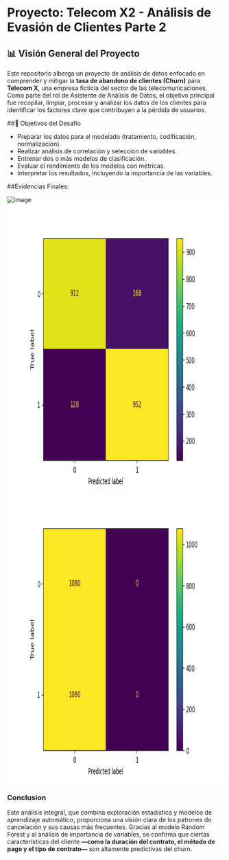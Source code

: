 # Proyecto: Telecom X2 - Análisis de Evasión de Clientes Parte 2

## 📊 Visión General del Proyecto
Este repositorio alberga un proyecto de análisis de datos enfocado en comprender y mitigar la **tasa de abandono de clientes (Churn)** para **Telecom X**, una empresa ficticia del sector de las telecomunicaciones. Como parte del rol de Asistente de Análisis de Datos, el objetivo principal fue recopilar, limpiar, procesar y analizar los datos de los clientes para identificar los factores clave que contribuyen a la pérdida de usuarios.


##🧠 Objetivos del Desafío

*   Preparar los datos para el modelado (tratamiento, codificación, normalización).
*   Realizar análisis de correlación y selección de variables.
*   Entrenar dos o más modelos de clasificación.
*   Evaluar el rendimiento de los modelos con métricas.
*   Interpretar los resultados, incluyendo la importancia de las variables.


##Evidencias Finales:

<img width="1072" height="672" alt="image" src="[https://github.com/user-attachments/assets/d12f967f-0993-41b5-8619-2602d2376cf3](https://github.com/Gdelangel/GDAL_TelecomX2/blob/main/confusion_matrix_DecisionTree.png)" />

<img width="1072" height="672" alt="image" src="https://github.com/Gdelangel/GDAL_TelecomX2/blob/main/confusion_matrix_RandomForest.png" />

<img width="1072" height="672" alt="image" src="https://github.com/Gdelangel/GDAL_TelecomX2/blob/main/confusion_matrix_dummy.png" />

   



### Conclusion
Este análisis integral, que combina exploración estadística y modelos de aprendizaje automático, proporciona una visión clara de los patrones de cancelación y sus causas más frecuentes. Gracias al modelo Random Forest y al análisis de importancia de variables, se confirma que ciertas características del cliente **—como la duración del contrato, el método de pago y el tipo de contrato—** son altamente predictivas del churn.
